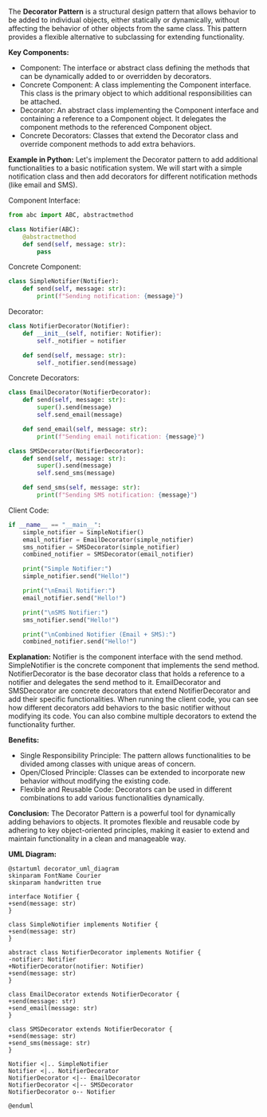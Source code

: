 The **Decorator Pattern** is a structural design pattern that allows behavior to be added to individual objects, either statically or dynamically, without affecting the behavior of other objects from the same class. This pattern provides a flexible alternative to subclassing for extending functionality.

**Key Components:**

- Component: The interface or abstract class defining the methods that can be dynamically added to or overridden by decorators.
- Concrete Component: A class implementing the Component interface. This class is the primary object to which additional responsibilities can be attached.
- Decorator: An abstract class implementing the Component interface and containing a reference to a Component object. It delegates the component methods to the referenced Component object.
- Concrete Decorators: Classes that extend the Decorator class and override component methods to add extra behaviors.

**Example in Python:**
Let's implement the Decorator pattern to add additional functionalities to a basic notification system. We will start with a simple notification class and then add decorators for different notification methods (like email and SMS).

Component Interface:

```python
from abc import ABC, abstractmethod

class Notifier(ABC):
    @abstractmethod
    def send(self, message: str):
        pass
```

Concrete Component:

```python
class SimpleNotifier(Notifier):
    def send(self, message: str):
        print(f"Sending notification: {message}")
```

Decorator:

```python
class NotifierDecorator(Notifier):
    def __init__(self, notifier: Notifier):
        self._notifier = notifier

    def send(self, message: str):
        self._notifier.send(message)
```

Concrete Decorators:

```python
class EmailDecorator(NotifierDecorator):
    def send(self, message: str):
        super().send(message)
        self.send_email(message)

    def send_email(self, message: str):
        print(f"Sending email notification: {message}")

class SMSDecorator(NotifierDecorator):
    def send(self, message: str):
        super().send(message)
        self.send_sms(message)

    def send_sms(self, message: str):
        print(f"Sending SMS notification: {message}")
```

Client Code:

```python
if __name__ == "__main__":
    simple_notifier = SimpleNotifier()
    email_notifier = EmailDecorator(simple_notifier)
    sms_notifier = SMSDecorator(simple_notifier)
    combined_notifier = SMSDecorator(email_notifier)

    print("Simple Notifier:")
    simple_notifier.send("Hello!")

    print("\nEmail Notifier:")
    email_notifier.send("Hello!")

    print("\nSMS Notifier:")
    sms_notifier.send("Hello!")

    print("\nCombined Notifier (Email + SMS):")
    combined_notifier.send("Hello!")
```

**Explanation:**
Notifier is the component interface with the send method.
SimpleNotifier is the concrete component that implements the send method.
NotifierDecorator is the base decorator class that holds a reference to a notifier and delegates the send method to it.
EmailDecorator and SMSDecorator are concrete decorators that extend NotifierDecorator and add their specific functionalities.
When running the client code, you can see how different decorators add behaviors to the basic notifier without modifying its code. You can also combine multiple decorators to extend the functionality further.

**Benefits:**

- Single Responsibility Principle: The pattern allows functionalities to be divided among classes with unique areas of concern.
- Open/Closed Principle: Classes can be extended to incorporate new behavior without modifying the existing code.
- Flexible and Reusable Code: Decorators can be used in different combinations to add various functionalities dynamically.

**Conclusion:**
The Decorator Pattern is a powerful tool for dynamically adding behaviors to objects. It promotes flexible and reusable code by adhering to key object-oriented principles, making it easier to extend and maintain functionality in a clean and manageable way.

**UML Diagram:**

```plantuml
@startuml decorator_uml_diagram
skinparam FontName Courier
skinparam handwritten true

interface Notifier {
+send(message: str)
}

class SimpleNotifier implements Notifier {
+send(message: str)
}

abstract class NotifierDecorator implements Notifier {
-notifier: Notifier
+NotifierDecorator(notifier: Notifier)
+send(message: str)
}

class EmailDecorator extends NotifierDecorator {
+send(message: str)
+send_email(message: str)
}

class SMSDecorator extends NotifierDecorator {
+send(message: str)
+send_sms(message: str)
}

Notifier <|.. SimpleNotifier
Notifier <|.. NotifierDecorator
NotifierDecorator <|-- EmailDecorator
NotifierDecorator <|-- SMSDecorator
NotifierDecorator o-- Notifier

@enduml
```
